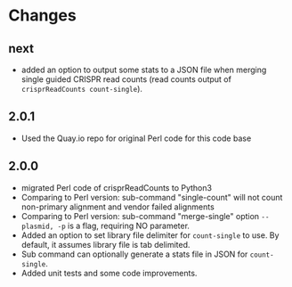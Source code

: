 # Changes

## next

* added an option to output some stats to a JSON file when merging single guided CRISPR read counts (read counts output of `crisprReadCounts count-single`).

## 2.0.1

* Used the Quay.io repo for original Perl code for this code base 

## 2.0.0

* migrated Perl code of crisprReadCounts to Python3
* Comparing to Perl version: sub-command "single-count" will not count non-primary alignment and vendor failed alignments
* Comparing to Perl version: sub-command "merge-single" option `--plasmid, -p` is a flag, requiring NO parameter.
* Added an option to set library file delimiter for `count-single` to use. By default, it assumes library file is tab delimited.
* Sub command can optionally generate a stats file in JSON for `count-single`.
* Added unit tests and some code improvements.
